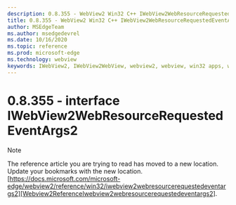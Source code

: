 ```yaml
---
description: 0.8.355 - WebView2 Win32 C++ IWebView2WebResourceRequestedEventArgs2
title: 0.8.355 - WebView2 Win32 C++ IWebView2WebResourceRequestedEventArgs2
author: MSEdgeTeam
ms.author: msedgedevrel
ms.date: 10/16/2020
ms.topic: reference
ms.prod: microsoft-edge
ms.technology: webview
keywords: IWebView2, IWebView2WebView, webview2, webview, win32 apps, win32, edge
---
```


# 0.8.355 - interface IWebView2WebResourceRequestedEventArgs2 

> [!NOTE]
> The reference article you are trying to read has moved to a new location.  
> Update your bookmarks with the new location.  
> [https://docs.microsoft.com/microsoft-edge/webview2/reference/win32/iwebview2webresourcerequestedeventargs2][Webview2ReferenceIwebview2webresourcerequestedeventargs2].  

[Webview2ReferenceIwebview2webresourcerequestedeventargs2]: /microsoft-edge/webview2/reference/win32/iwebview2webresourcerequestedeventargs2 "interface IWebView2WebResourceRequestedEventArgs2 | Microsoft Docs"
